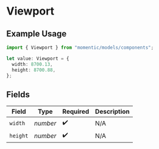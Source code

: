 # Viewport

## Example Usage

```typescript
import { Viewport } from "momentic/models/components";

let value: Viewport = {
  width: 8700.13,
  height: 8700.88,
};
```

## Fields

| Field              | Type               | Required           | Description        |
| ------------------ | ------------------ | ------------------ | ------------------ |
| `width`            | *number*           | :heavy_check_mark: | N/A                |
| `height`           | *number*           | :heavy_check_mark: | N/A                |